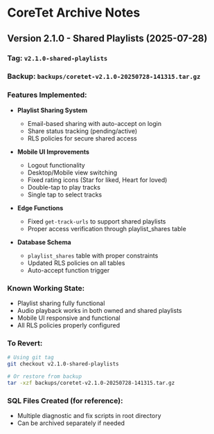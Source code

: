 # CoreTet Archive Notes

## Version 2.1.0 - Shared Playlists (2025-07-28)

### Tag: `v2.1.0-shared-playlists`
### Backup: `backups/coretet-v2.1.0-20250728-141315.tar.gz`

### Features Implemented:
- **Playlist Sharing System**
  - Email-based sharing with auto-accept on login
  - Share status tracking (pending/active)
  - RLS policies for secure shared access
  
- **Mobile UI Improvements**
  - Logout functionality
  - Desktop/Mobile view switching
  - Fixed rating icons (Star for liked, Heart for loved)
  - Double-tap to play tracks
  - Single tap to select tracks
  
- **Edge Functions**
  - Fixed `get-track-urls` to support shared playlists
  - Proper access verification through playlist_shares table
  
- **Database Schema**
  - `playlist_shares` table with proper constraints
  - Updated RLS policies on all tables
  - Auto-accept function trigger

### Known Working State:
- Playlist sharing fully functional
- Audio playback works in both owned and shared playlists
- Mobile UI responsive and functional
- All RLS policies properly configured

### To Revert:
```bash
# Using git tag
git checkout v2.1.0-shared-playlists

# Or restore from backup
tar -xzf backups/coretet-v2.1.0-20250728-141315.tar.gz
```

### SQL Files Created (for reference):
- Multiple diagnostic and fix scripts in root directory
- Can be archived separately if needed